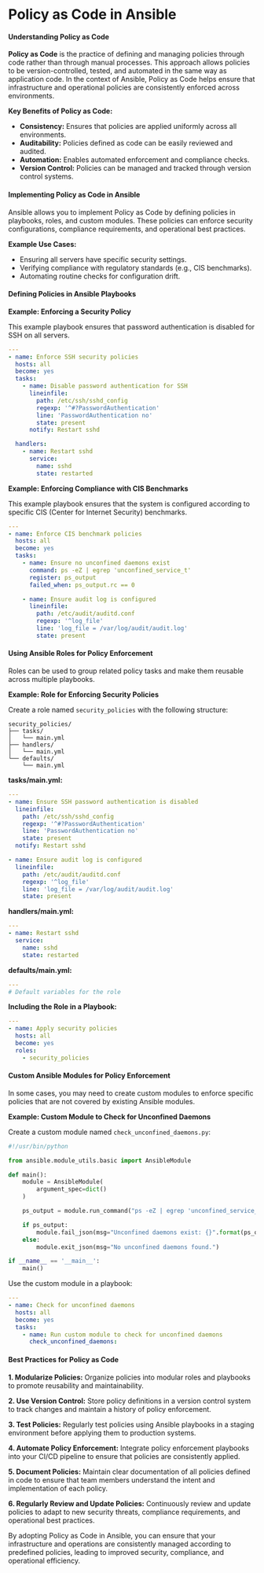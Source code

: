 <h1> Policy as Code in Ansible</h1>

#### Understanding Policy as Code

**Policy as Code** is the practice of defining and managing policies through code rather than through manual processes. This approach allows policies to be version-controlled, tested, and automated in the same way as application code. In the context of Ansible, Policy as Code helps ensure that infrastructure and operational policies are consistently enforced across environments.

**Key Benefits of Policy as Code:**
- **Consistency:** Ensures that policies are applied uniformly across all environments.
- **Auditability:** Policies defined as code can be easily reviewed and audited.
- **Automation:** Enables automated enforcement and compliance checks.
- **Version Control:** Policies can be managed and tracked through version control systems.

#### Implementing Policy as Code in Ansible

Ansible allows you to implement Policy as Code by defining policies in playbooks, roles, and custom modules. These policies can enforce security configurations, compliance requirements, and operational best practices.

**Example Use Cases:**
- Ensuring all servers have specific security settings.
- Verifying compliance with regulatory standards (e.g., CIS benchmarks).
- Automating routine checks for configuration drift.

#### Defining Policies in Ansible Playbooks

**Example: Enforcing a Security Policy**

This example playbook ensures that password authentication is disabled for SSH on all servers.

```yaml
---
- name: Enforce SSH security policies
  hosts: all
  become: yes
  tasks:
    - name: Disable password authentication for SSH
      lineinfile:
        path: /etc/ssh/sshd_config
        regexp: '^#?PasswordAuthentication'
        line: 'PasswordAuthentication no'
        state: present
      notify: Restart sshd

  handlers:
    - name: Restart sshd
      service:
        name: sshd
        state: restarted
```

**Example: Enforcing Compliance with CIS Benchmarks**

This example playbook ensures that the system is configured according to specific CIS (Center for Internet Security) benchmarks.

```yaml
---
- name: Enforce CIS benchmark policies
  hosts: all
  become: yes
  tasks:
    - name: Ensure no unconfined daemons exist
      command: ps -eZ | egrep 'unconfined_service_t'
      register: ps_output
      failed_when: ps_output.rc == 0

    - name: Ensure audit log is configured
      lineinfile:
        path: /etc/audit/auditd.conf
        regexp: '^log_file'
        line: 'log_file = /var/log/audit/audit.log'
        state: present
```

#### Using Ansible Roles for Policy Enforcement

Roles can be used to group related policy tasks and make them reusable across multiple playbooks.

**Example: Role for Enforcing Security Policies**

Create a role named `security_policies` with the following structure:

```
security_policies/
├── tasks/
│   └── main.yml
├── handlers/
│   └── main.yml
└── defaults/
    └── main.yml
```

**tasks/main.yml:**

```yaml
---
- name: Ensure SSH password authentication is disabled
  lineinfile:
    path: /etc/ssh/sshd_config
    regexp: '^#?PasswordAuthentication'
    line: 'PasswordAuthentication no'
    state: present
  notify: Restart sshd

- name: Ensure audit log is configured
  lineinfile:
    path: /etc/audit/auditd.conf
    regexp: '^log_file'
    line: 'log_file = /var/log/audit/audit.log'
    state: present
```

**handlers/main.yml:**

```yaml
---
- name: Restart sshd
  service:
    name: sshd
    state: restarted
```

**defaults/main.yml:**

```yaml
---
# Default variables for the role
```

**Including the Role in a Playbook:**

```yaml
---
- name: Apply security policies
  hosts: all
  become: yes
  roles:
    - security_policies
```

#### Custom Ansible Modules for Policy Enforcement

In some cases, you may need to create custom modules to enforce specific policies that are not covered by existing Ansible modules.

**Example: Custom Module to Check for Unconfined Daemons**

Create a custom module named `check_unconfined_daemons.py`:

```python
#!/usr/bin/python

from ansible.module_utils.basic import AnsibleModule

def main():
    module = AnsibleModule(
        argument_spec=dict()
    )

    ps_output = module.run_command("ps -eZ | egrep 'unconfined_service_t'")[1]

    if ps_output:
        module.fail_json(msg="Unconfined daemons exist: {}".format(ps_output))
    else:
        module.exit_json(msg="No unconfined daemons found.")

if __name__ == '__main__':
    main()
```

Use the custom module in a playbook:

```yaml
---
- name: Check for unconfined daemons
  hosts: all
  become: yes
  tasks:
    - name: Run custom module to check for unconfined daemons
      check_unconfined_daemons:
```

#### Best Practices for Policy as Code

**1. Modularize Policies:**
Organize policies into modular roles and playbooks to promote reusability and maintainability.

**2. Use Version Control:**
Store policy definitions in a version control system to track changes and maintain a history of policy enforcement.

**3. Test Policies:**
Regularly test policies using Ansible playbooks in a staging environment before applying them to production systems.

**4. Automate Policy Enforcement:**
Integrate policy enforcement playbooks into your CI/CD pipeline to ensure that policies are consistently applied.

**5. Document Policies:**
Maintain clear documentation of all policies defined in code to ensure that team members understand the intent and implementation of each policy.

**6. Regularly Review and Update Policies:**
Continuously review and update policies to adapt to new security threats, compliance requirements, and operational best practices.

By adopting Policy as Code in Ansible, you can ensure that your infrastructure and operations are consistently managed according to predefined policies, leading to improved security, compliance, and operational efficiency.
